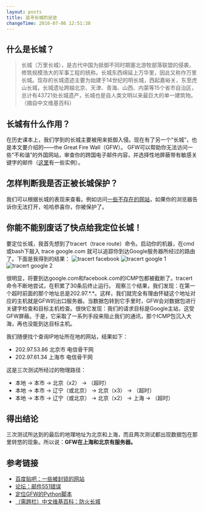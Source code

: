 ```yaml
---
layout: posts
title: 追寻长城的足迹
changeTime: 2016-07-06 12:51:38
---
```


## 什么是长城？
> 长城（万里长城），是古代中国为抵御不同时期塞北游牧部落联盟的侵袭，修筑规模浩大的军事工程的统称。长城东西绵延上万华里，因此又称作万里长城。现存的长城遗迹主要为始建于14世纪的明长城，西起嘉峪关，东至虎山长城，长城遗址跨越北京、天津、青海、山西、内蒙等15个省市自治区，总计有43721处长城遗产，长城也是自人类文明以来最巨大的单一建筑物。 （摘自中文维基百科）

## 长城有什么作用？
在历史课本上，我们学到的长城主要被用来抵御入侵。现在有了另一个“长城”，也是本文要介绍的——the Great Fire Wall（GFW）。
GFW可以帮助你无法访问一些“不和谐”的外国网站，审查你的跨国电子邮件内容，并选择性地屏蔽带有敏感关键字的邮件（[这里](http://www.5dmail.net/bbs/thread-157760-1-1.html)有一些实例）。


## 怎样判断我是否正被长城保护？
我们可以根据长城的表现来查看。例如访问[一些不存在的网站](http://tieba.baidu.com/p/1883932722)，如果你的浏览器告诉你无法打开，哈哈恭喜你，你被保护了。

## 你能不能别废话了快点给我定位长城！

要定位长城，我首先想到了tracert（trace route）命令。启动你的机器，在cmd或bash下敲入
    trace google.com
就可以追踪你到达Google服务器所经过的路由了。下面是我得到的结果：
![tracert facebook](http://images2015.cnblogs.com/blog/585442/201607/585442-20160706130809327-1088559913.png "Tracert on Facebook")
![tracert google 1](http://images2015.cnblogs.com/blog/585442/201607/585442-20160706130819280-1423107610.png "Tracert on Google")
![tracert google 2](http://images2015.cnblogs.com/blog/585442/201607/585442-20160706130824202-503733995.png "Tracert on Google 2")

很明显，将要到达google.com和facebook.com的ICMP包都被截断了。tracert命令不断地尝试，在积累了30条后终止运行。
观察三个结果，我们发现：在第一个超时前面的那个地址总是202.97.\*.\*。这样，我们就完全有理由怀疑这个地址对应的主机就是GFW的出口服务器。当数据包转到它手里时，GFW会对数据包进行关键字检查和目标主机检查。很快它发现：我们的请求目标是Google主站，这受GFW屏蔽。于是，它采取了一系列手段来阻止我们的通讯，那个ICMP包沉入大海，再也没能到达目标主机。

我们随便找个查询IP地址所在地的网站，结果如下：

* 202.97.53.86    北京市 电信骨干网
* 202.97.61.34    上海市 电信骨干网

这是三次测试所经过的物理路径：

* 本地 -> 本市 -> 北京（x2） -> （超时）
* 本地 -> 本市 -> 辽宁（或北京） -> 北京（x3） -> （超时）
* 本地 -> 本市 -> 辽宁（或北京） -> 北京（x2） -> 上海 -> （超时）

## 得出结论
三次测试所达到的最后的地理地址为北京和上海，而且两次测试都出现数据包在那里转悠的现象。所以说：**GFW在上海和北京有服务器。**

## 参考链接
* [百度贴吧：一些被封锁的网站](http://tieba.baidu.com/p/1883932722)
* [论坛：邮件551错误](http://www.5dmail.net/bbs/thread-157760-1-1.html)
* [定位GFW的Python脚本](http://www.freebuf.com/news/others/6494.html)
* [（需跨栏）中文维基百科：防火长城](https://zh.wikipedia.org/wiki/%E9%98%B2%E7%81%AB%E9%95%BF%E5%9F%8E)